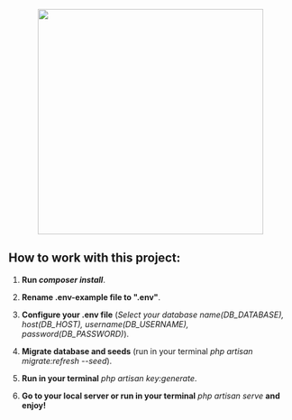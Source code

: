 <p align="center"><a href="https://laravel.com" target="_blank"><img src="https://raw.githubusercontent.com/laravel/art/master/logo-lockup/5%20SVG/2%20CMYK/1%20Full%20Color/laravel-logolockup-cmyk-red.svg" width="400"></a></p>


## How to work with this project:

1. **Run _composer install_**.

2. **Rename .env-example file to ".env"**.

3. **Configure your .env file** (_Select your database name(DB_DATABASE), host(DB_HOST), username(DB_USERNAME), password(DB_PASSWORD)_). 

3. **Migrate database and seeds** (run in your terminal _php artisan migrate:refresh --seed_).

4. **Run in your terminal** _php artisan key:generate_.

5. **Go to your local server or run in your terminal** _php artisan serve_ **and enjoy!**
